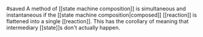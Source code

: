 #saved
A method of [[state machine composition]] is simultaneous and instantaneous if the [[state machine composition|composed]]  [[reaction]] is flattened into a single [[reaction]]. This has the corollary of meaning that intermediary [[state]]s don't actually happen.